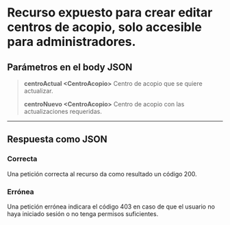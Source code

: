 # Recurso expuesto para crear editar centros de acopio, solo accesible para administradores.
## Parámetros en el body JSON

> **centroActual \<CentroAcopio>** Centro de acopio que se quiere actualizar.
> 
> **centroNuevo \<CentroAcopio>** Centro de acopio con las actualizaciones requeridas.
---------
## Respuesta como JSON
### Correcta
Una petición correcta al recurso da como resultado un código 200.
### Errónea
Una petición errónea indicara el código 403 en caso de que el usuario no haya iniciado sesión o no tenga permisos suficientes.
